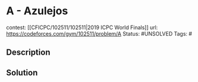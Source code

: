 # A - Azulejos

contest: [[CFICPC/102511/102511|2019 ICPC World Finals]]
url: https://codeforces.com/gym/102511/problem/A
Status: #UNSOLVED
Tags: #

## Description

## Solution

